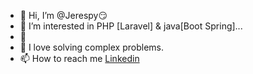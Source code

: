 - 👋 Hi, I’m @Jerespy😏
- 👀 I’m interested in PHP [Laravel] & java[Boot Spring]...
- 🌱 
- 💞️ I love solving complex problems.
- 📫 How to reach me [Linkedin](https://www.linkedin.com/in/osah-prince)

<!---
Jerespy/Jerespy is a ✨ special ✨ repository because its `README.md` (this file) appears on your GitHub profile.
You can click the Preview link to take a look at your changes.
--->
